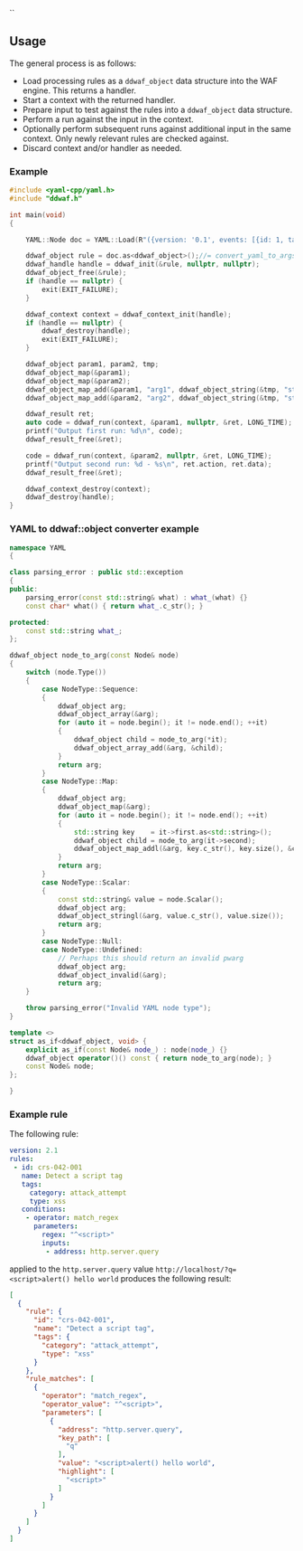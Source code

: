 ``
## Usage

The general process is as follows:

- Load processing rules as a `ddwaf_object` data structure into the WAF engine. This returns a handler.
- Start a context with the returned handler.
- Prepare input to test against the rules into a `ddwaf_object` data structure.
- Perform a run against the input in the context.
- Optionally perform subsequent runs against additional input in the same context. Only newly relevant rules are checked against.
- Discard context and/or handler as needed.

### Example

```c
#include <yaml-cpp/yaml.h>
#include "ddwaf.h"

int main(void)
{

    YAML::Node doc = YAML::Load(R"({version: '0.1', events: [{id: 1, tags: {type: flow1}, conditions: [{operation: match_regex, parameters: {inputs: [arg1], regex: .*}},{operation: match_regex, parameters: {inputs: [arg2], regex: .*}}], action: record}]})");

    ddwaf_object rule = doc.as<ddwaf_object>();//= convert_yaml_to_args(doc);
    ddwaf_handle handle = ddwaf_init(&rule, nullptr, nullptr);
    ddwaf_object_free(&rule);
    if (handle == nullptr) {
        exit(EXIT_FAILURE);
    }

    ddwaf_context context = ddwaf_context_init(handle);
    if (handle == nullptr) {
        ddwaf_destroy(handle);
        exit(EXIT_FAILURE);
    }

    ddwaf_object param1, param2, tmp;
    ddwaf_object_map(&param1);
    ddwaf_object_map(&param2);
    ddwaf_object_map_add(&param1, "arg1", ddwaf_object_string(&tmp, "string 1"));
    ddwaf_object_map_add(&param2, "arg2", ddwaf_object_string(&tmp, "string 2"));

    ddwaf_result ret;
    auto code = ddwaf_run(context, &param1, nullptr, &ret, LONG_TIME);
    printf("Output first run: %d\n", code);
    ddwaf_result_free(&ret);

    code = ddwaf_run(context, &param2, nullptr, &ret, LONG_TIME);
    printf("Output second run: %d - %s\n", ret.action, ret.data);
    ddwaf_result_free(&ret);

    ddwaf_context_destroy(context);
    ddwaf_destroy(handle);
}
```

### YAML to ddwaf::object converter example

```cpp
namespace YAML
{

class parsing_error : public std::exception
{
public:
    parsing_error(const std::string& what) : what_(what) {}
    const char* what() { return what_.c_str(); }

protected:
    const std::string what_;
};

ddwaf_object node_to_arg(const Node& node)
{
    switch (node.Type())
    {
        case NodeType::Sequence:
        {
            ddwaf_object arg;
            ddwaf_object_array(&arg);
            for (auto it = node.begin(); it != node.end(); ++it)
            {
                ddwaf_object child = node_to_arg(*it);
                ddwaf_object_array_add(&arg, &child);
            }
            return arg;
        }
        case NodeType::Map:
        {
            ddwaf_object arg;
            ddwaf_object_map(&arg);
            for (auto it = node.begin(); it != node.end(); ++it)
            {
                std::string key    = it->first.as<std::string>();
                ddwaf_object child = node_to_arg(it->second);
                ddwaf_object_map_addl(&arg, key.c_str(), key.size(), &child);
            }
            return arg;
        }
        case NodeType::Scalar:
        {
            const std::string& value = node.Scalar();
            ddwaf_object arg;
            ddwaf_object_stringl(&arg, value.c_str(), value.size());
            return arg;
        }
        case NodeType::Null:
        case NodeType::Undefined:
            // Perhaps this should return an invalid pwarg
            ddwaf_object arg;
            ddwaf_object_invalid(&arg);
            return arg;
    }

    throw parsing_error("Invalid YAML node type");
}

template <>
struct as_if<ddwaf_object, void> {
    explicit as_if(const Node& node_) : node(node_) {}
    ddwaf_object operator()() const { return node_to_arg(node); }
    const Node& node;
};

}
```

### Example rule

The following rule:
```yaml
version: 2.1
rules:
 - id: crs-042-001
   name: Detect a script tag
   tags:
     category: attack_attempt
     type: xss
   conditions:
    - operator: match_regex
      parameters:
        regex: "^<script>"
        inputs:
         - address: http.server.query
```

applied to the `http.server.query` value `http://localhost/?q=<script>alert() hello world` produces the following result:
```json
[
  {
    "rule": {
      "id": "crs-042-001",
      "name": "Detect a script tag",
      "tags": {
        "category": "attack_attempt",
        "type": "xss"
      }
    },
    "rule_matches": [
      {
        "operator": "match_regex",
        "operator_value": "^<script>",
        "parameters": [
          {
            "address": "http.server.query",
            "key_path": [
              "q"
            ],
            "value": "<script>alert() hello world",
            "highlight": [
              "<script>"
            ]
          }
        ]
      }
    ]
  }
]
```
